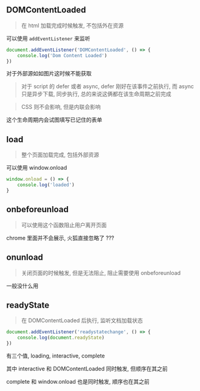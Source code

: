 ## DOMContentLoaded

> 在 html 加载完成时候触发, 不包括外在资源

可以使用 `addEventListener` 来监听

```js
document.addEventListener('DOMContentLoaded', () => {
    console.log('Dom Content Loaded')
})
```

对于外部源如如图片这时候不能获取

> 对于 script 的 defer 或者 async, defer 刚好在该事件之前执行, 而 async 只是异步下载, 同步执行, 总的来说这俩都在该生命周期之前完成

> CSS 则不会影响, 但是内联会影响

这个生命周期内会试图填写已记住的表单

## load

> 整个页面加载完成, 包括外部资源

可以使用 window.onload

```js
window.onload = () => {
	console.log('loaded')
}
```



## onbeforeunload

> 可以使用这个函数阻止用户离开页面

chrome 里面并不会展示, 火狐直接忽略了 ???

## onunload

> 关闭页面的时候触发, 但是无法阻止, 阻止需要使用 onbeforeunload

一般没什么用

## readyState

> 在 DOMContentLoaded 后执行, 监听文档加载状态

```js
document.addEventListener('readystatechange', () => {
    console.log(document.readyState)
})
```

有三个值, loading, interactive, complete

其中 interactive 和 DOMContentLoaded 同时触发, 但顺序在其之前

complete 和 window.onload 也是同时触发, 顺序也在其之前
